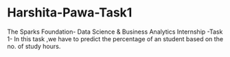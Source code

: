 # Harshita-Pawa-Task1
The Sparks Foundation- Data Science &amp; Business Analytics Internship -Task 1- In this task ,we have to predict the percentage of an student based on the no. of study hours. 
